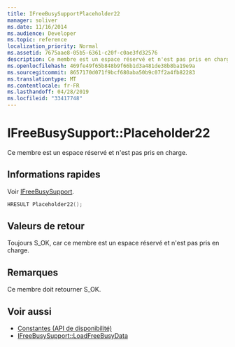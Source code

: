 ```yaml
---
title: IFreeBusySupportPlaceholder22
manager: soliver
ms.date: 11/16/2014
ms.audience: Developer
ms.topic: reference
localization_priority: Normal
ms.assetid: 7675aae8-05b5-6361-c20f-c0ae3fd32576
description: Ce membre est un espace réservé et n'est pas pris en charge.
ms.openlocfilehash: 469fe49f65b848b9f66b1d3a481de38b8ba19e9a
ms.sourcegitcommit: 8657170d071f9bcf680aba50b9c07f2a4fb82283
ms.translationtype: MT
ms.contentlocale: fr-FR
ms.lasthandoff: 04/28/2019
ms.locfileid: "33417748"
---
```

# <a name="ifreebusysupportplaceholder22"></a>IFreeBusySupport::Placeholder22

Ce membre est un espace réservé et n'est pas pris en charge.
  
## <a name="quick-info"></a>Informations rapides

Voir [IFreeBusySupport](ifreebusysupport.md).
  
```cpp
HRESULT Placeholder22();
```

## <a name="return-values"></a>Valeurs de retour

Toujours S_OK, car ce membre est un espace réservé et n'est pas pris en charge.
  
## <a name="remarks"></a>Remarques

Ce membre doit retourner S_OK.
  
## <a name="see-also"></a>Voir aussi

- [Constantes (API de disponibilité)](constants-free-busy-api.md) 
- [IFreeBusySupport::LoadFreeBusyData](ifreebusysupport-loadfreebusydata.md)

